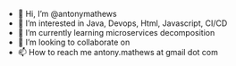 - 👋 Hi, I’m @antonymathews
- 👀 I’m interested in Java, Devops, Html, Javascript, CI/CD
- 🌱 I’m currently learning microservices decomposition
- 💞️ I’m looking to collaborate on 
- 📫 How to reach me antony.mathews at gmail dot com

<!---
antonymathews/antonymathews is a ✨ special ✨ repository because its `README.md` (this file) appears on your GitHub profile.
You can click the Preview link to take a look at your changes.
--->
